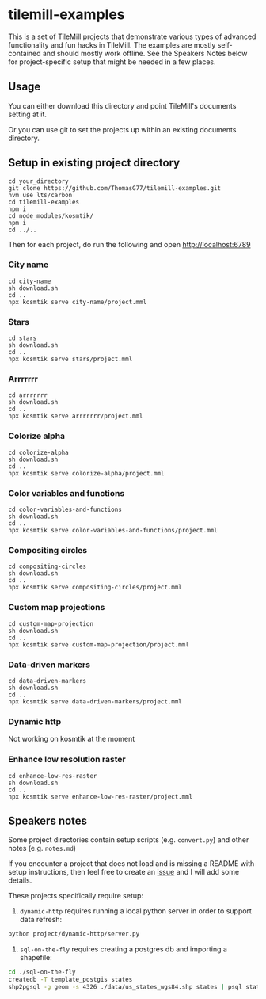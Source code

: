 # tilemill-examples

This is a set of TileMill projects that demonstrate various types of advanced
functionality and fun hacks in TileMill. The examples are mostly self-contained
and should mostly work offline. See the Speakers Notes below for project-specific setup that might be needed in a few places.


## Usage

You can either download this directory and point TileMill's documents setting at it.

Or you can use git to set the projects up within an existing documents directory.

## Setup in existing project directory

    cd your_directory
    git clone https://github.com/ThomasG77/tilemill-examples.git
    nvm use lts/carbon
    cd tilemill-examples
    npm i
    cd node_modules/kosmtik/
    npm i
    cd ../..

Then for each project, do run the following and open <http://localhost:6789>

### City name

    cd city-name
    sh download.sh
    cd ..
    npx kosmtik serve city-name/project.mml

### Stars

    cd stars
    sh download.sh
    cd ..
    npx kosmtik serve stars/project.mml

### Arrrrrrr

    cd arrrrrrr
    sh download.sh
    cd ..
    npx kosmtik serve arrrrrrr/project.mml

### Colorize alpha

    cd colorize-alpha
    sh download.sh
    cd ..
    npx kosmtik serve colorize-alpha/project.mml

### Color variables and functions

    cd color-variables-and-functions
    sh download.sh
    cd ..
    npx kosmtik serve color-variables-and-functions/project.mml

### Compositing circles

    cd compositing-circles
    sh download.sh
    cd ..
    npx kosmtik serve compositing-circles/project.mml

### Custom map projections

    cd custom-map-projection
    sh download.sh
    cd ..
    npx kosmtik serve custom-map-projection/project.mml

### Data-driven markers

    cd data-driven-markers
    sh download.sh
    cd ..
    npx kosmtik serve data-driven-markers/project.mml

### Dynamic http

Not working on kosmtik at the moment

### Enhance low resolution raster

    cd enhance-low-res-raster
    sh download.sh
    cd ..
    npx kosmtik serve enhance-low-res-raster/project.mml


## Speakers notes

Some project directories contain setup scripts (e.g. `convert.py`) and other notes (e.g. `notes.md`)

If you encounter a project that does not load and is missing a README with setup instructions, then feel free to create an [issue](https://github.com/springmeyer/tilemill-examples/issues) and I will add some details.

These projects specifically require setup:

1. `dynamic-http` requires running a local python server in order to support data refresh:

```sh
python project/dynamic-http/server.py
```

1. `sql-on-the-fly` requires creating a postgres db and importing a shapefile:

```sh
cd ./sql-on-the-fly
createdb -T template_postgis states
shp2pgsql -g geom -s 4326 ./data/us_states_wgs84.shp states | psql states
```